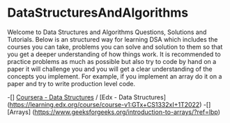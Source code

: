 # DataStructuresAndAlgorithms
Welcome to Data Structures and Algorithms Questions, Solutions and Tutorials.
Below is an structured way for learning DSA which includes the courses you can take, problems you can solve and solution to them so that you get a deeper understanding of how things work.
It is recommended to practice problems as much as possible but also try to code by hand on a paper it will challenge you and you will get a clear understanding of the concepts you implement. For example, if you implement an array do it on a paper and try to write production level code.


-[] [Coursera - Data Structures](https://www.coursera.org/learn/data-structures?specialization=data-structures-algorithms) / [Edx - Data Structures] (https://learning.edx.org/course/course-v1:GTx+CS1332xI+1T2022)
  -[] [Arrays] (https://www.geeksforgeeks.org/introduction-to-arrays/?ref=lbp)
